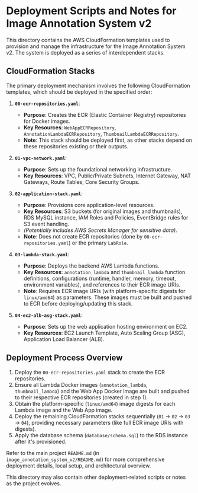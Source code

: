 # Deployment Scripts and Notes for Image Annotation System v2

This directory contains the AWS CloudFormation templates used to provision and manage the infrastructure for the Image Annotation System v2. The system is deployed as a series of interdependent stacks.

## CloudFormation Stacks

The primary deployment mechanism involves the following CloudFormation templates, which should be deployed in the specified order:

1.  **`00-ecr-repositories.yaml`**:
    *   **Purpose**: Creates the ECR (Elastic Container Registry) repositories for Docker images.
    *   **Key Resources**: `WebAppECRRepository`, `AnnotationLambdaECRRepository`, `ThumbnailLambdaECRRepository`.
    *   **Note**: This stack should be deployed first, as other stacks depend on these repositories existing or their outputs.

2.  **`01-vpc-network.yaml`**: 
    *   **Purpose**: Sets up the foundational networking infrastructure.
    *   **Key Resources**: VPC, Public/Private Subnets, Internet Gateway, NAT Gateways, Route Tables, Core Security Groups.

3.  **`02-application-stack.yaml`**: 
    *   **Purpose**: Provisions core application-level resources.
    *   **Key Resources**: S3 buckets (for original images and thumbnails), RDS MySQL instance, IAM Roles and Policies, EventBridge rules for S3 event handling.
    *   *(Potentially includes AWS Secrets Manager for sensitive data)*.
    *   **Note**: Does not create ECR repositories (done by `00-ecr-repositories.yaml`) or the primary `LabRole`.

4.  **`03-lambda-stack.yaml`**: 
    *   **Purpose**: Deploys the backend AWS Lambda functions.
    *   **Key Resources**: `annotation_lambda` and `thumbnail_lambda` function definitions, configurations (runtime, handler, memory, timeout, environment variables), and references to their ECR image URIs.
    *   **Note**: Requires ECR image URIs (with platform-specific digests for `linux/amd64`) as parameters. These images must be built and pushed to ECR before deploying/updating this stack.

5.  **`04-ec2-alb-asg-stack.yaml`**: 
    *   **Purpose**: Sets up the web application hosting environment on EC2.
    *   **Key Resources**: EC2 Launch Template, Auto Scaling Group (ASG), Application Load Balancer (ALB).

## Deployment Process Overview

1.  Deploy the `00-ecr-repositories.yaml` stack to create the ECR repositories.
2.  Ensure all Lambda Docker images (`annotation_lambda`, `thumbnail_lambda`) and the Web App Docker image are built and pushed to their respective ECR repositories (created in step 1).
3.  Obtain the platform-specific (`linux/amd64`) image digests for each Lambda image and the Web App image.
4.  Deploy the remaining CloudFormation stacks sequentially (`01` -> `02` -> `03` -> `04`), providing necessary parameters (like full ECR image URIs with digests).
5.  Apply the database schema (`database/schema.sql`) to the RDS instance after it's provisioned.

Refer to the main project `README.md` (in `image_annotation_system_v2/README.md`) for more comprehensive deployment details, local setup, and architectural overview.

This directory may also contain other deployment-related scripts or notes as the project evolves. 